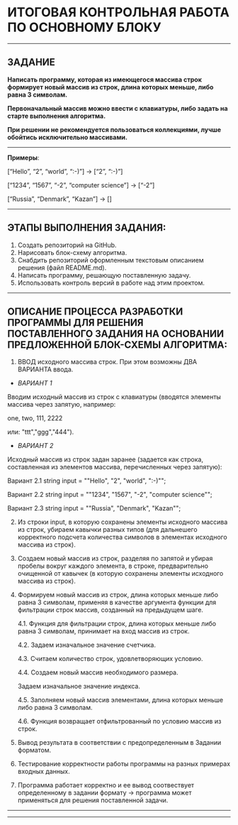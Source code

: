 # ИТОГОВАЯ КОНТРОЛЬНАЯ РАБОТА ПО ОСНОВНОМУ БЛОКУ
---

## ЗАДАНИЕ

**Написать программу, которая из имеющегося массива строк формирует новый массив из строк, длина которых меньше, либо равна 3 символам.**

**Первоначальный массив можно ввести с клавиатуры, либо задать на старте выполнения алгоритма.** 

**При решении не рекомендуется пользоваться коллекциями, лучше обойтись исключительно массивами.**

---

**Примеры**:

[“Hello”, “2”, “world”, “:-)”] → [“2”, “:-)”]

[“1234”, “1567”, “-2”, “computer science”] → [“-2”]

[“Russia”, “Denmark”, “Kazan”] → []

---

## ЭТАПЫ ВЫПОЛНЕНИЯ ЗАДАНИЯ:

1. Создать репозиторий на GitHub.
2. Нарисовать блок-схему алгоритма.
3. Снабдить репозиторий оформленным текстовым описанием решения (файл README.md).
4. Написать программу, решающую поставленную задачу.
5. Использовать контроль версий в работе над этим проектом.

---

## ОПИСАНИЕ ПРОЦЕССА РАЗРАБОТКИ ПРОГРАММЫ ДЛЯ РЕШЕНИЯ ПОСТАВЛЕННОГО ЗАДАНИЯ НА ОСНОВАНИИ ПРЕДЛОЖЕННОЙ БЛОК-СХЕМЫ АЛГОРИТМА:

1. ВВОД исходного массива строк.
При этом возможны ДВА ВАРИАНТА ввода.



* *ВАРИАНТ 1*

Вводим исходный массив из строк с клавиатуры (вводятся элементы массива через запятую, например:

one, two, 111, 2222

или: "ttt","ggg","444").


* *ВАРИАНТ 2*

Исходный массив из строк задан заранее (задается как строка, составленная из элементов массива, перечисленных через запятую):

Вариант 2.1
string input = "\"Hello\", \"2\", \"world\", \":-)\"";

Вариант 2.2
string input = "\"1234\", \"1567\", \"-2\", \"computer science\"";

Вариант 2.3
string input = "\"Russia\", \"Denmark\", \"Kazan\"";


2. Из строки input, в которую сохранены элементы исходного массива из строк, убираем кавычки разных типов (для дальнешего корректного подсчета количества символов в элементах исходного массива из строк).

3. Создаем новый массив из строк, разделяя по запятой и убирая пробелы вокруг каждого элемента, в строке, предварительно очищенной от кавычек (в которую сохранены элементы исходного массива из строк).

4. Формируем новый массив из строк, длина которых меньше либо равна 3 символам, применяя в качестве аргумента функции для фильтрации строк массив, созданный на предыдущем шаге.

   4.1. Функция для фильтрации строк, длина которых меньше либо равна 3 символам, принимает на вход массив из строк.

   4.2. Задаем изначальное значение счетчика.

   4.3. Считаем количество строк, удовлетворяющих условию.

   4.4. Создаем новый массив необходимого размера.

   Задаем изначальное значение индекса.

   4.5. Заполняем новый массив элементами, длина которых меньше либо равна 3 символам.

   4.6. Функция возвращает отфильтрованный по условию массив из строк.

5. Вывод результата в соответствии с предопределенным в Задании форматом.

6. Тестирование корректности работы программы на разных примерах входных данных.

7. Программа работает корректно и ее вывод соотвествует определенному в задании формату -> программа может применяться для решения поставленной задачи.

---
---